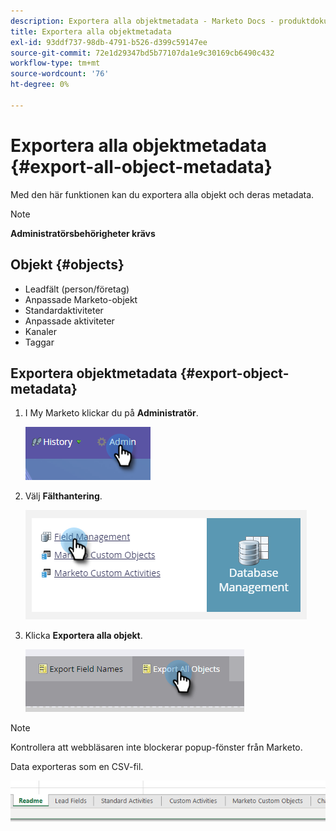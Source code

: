 ```yaml
---
description: Exportera alla objektmetadata - Marketo Docs - produktdokumentation
title: Exportera alla objektmetadata
exl-id: 93ddf737-98db-4791-b526-d399c59147ee
source-git-commit: 72e1d29347bd5b77107da1e9c30169cb6490c432
workflow-type: tm+mt
source-wordcount: '76'
ht-degree: 0%

---
```


# Exportera alla objektmetadata {#export-all-object-metadata}

Med den här funktionen kan du exportera alla objekt och deras metadata.

>[!NOTE]
>
>**Administratörsbehörigheter krävs**

## Objekt {#objects}

* Leadfält (person/företag)
* Anpassade Marketo-objekt
* Standardaktiviteter
* Anpassade aktiviteter
* Kanaler
* Taggar

## Exportera objektmetadata {#export-object-metadata}

1. I My Marketo klickar du på **Administratör**.

   ![](assets/export-all-object-metadata-1.png)

1. Välj **Fälthantering**.

   ![](assets/export-all-object-metadata-2.png)

1. Klicka **Exportera alla objekt**.

   ![](assets/export-all-object-metadata-3.png)

>[!NOTE]
>
>Kontrollera att webbläsaren inte blockerar popup-fönster från Marketo.

Data exporteras som en CSV-fil.

![](assets/export-all-object-metadata-4.png)
